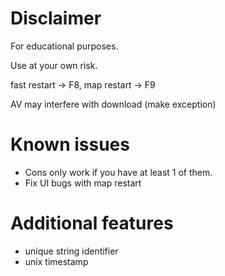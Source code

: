 # Disclaimer
For educational purposes. 

Use at your own risk.

fast restart -> F8,
map restart  -> F9

AV may interfere with download (make exception)

# Known issues
  - Cons only work if you have at least 1 of them.
  - Fix UI bugs with map restart
    
# Additional features
  - unique string identifier
  - unix timestamp
